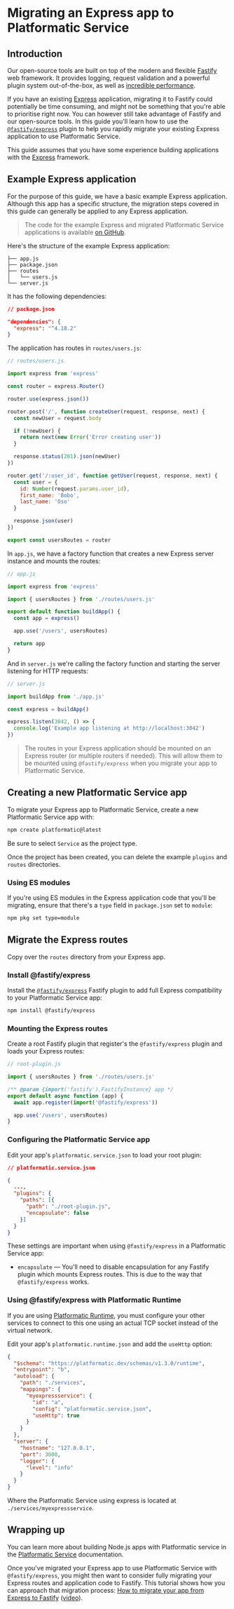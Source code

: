 # Migrating an Express app to Platformatic Service

## Introduction

Our open-source tools are built on top of the modern and flexible [Fastify](https://www.fastify.io/) web framework. It provides logging, request validation and a powerful plugin system out-of-the-box, as well as [incredible performance](https://www.fastify.io/benchmarks/).

If you have an existing [Express](http://expressjs.com/) application, migrating it to Fastify could potentially be time consuming, and might not be something that you're able to prioritise right now. You can however still take advantage of Fastify and our open-source tools. In this guide you'll learn how to use the [`@fastify/express`](https://www.npmjs.com/package/@fastify/express) plugin to help you rapidly migrate your existing Express application to use Platformatic Service.

This guide assumes that you have some experience building applications with the [Express](https://expressjs.com/) framework.

## Example Express application

For the purpose of this guide, we have a basic example Express application. Although this app has a specific structure, the migration steps covered in this guide can generally be applied to any Express application.

> The code for the example Express and migrated Platformatic Service applications is available [on GitHub](https://github.com/platformatic/examples/tree/main/applications/deploy-express-app-platformatic-cloud).

Here's the structure of the example Express application:

```
├── app.js
├── package.json
├── routes
│   └── users.js
└── server.js
```

It has the following dependencies:

```json
// package.json

"dependencies": {
  "express": "^4.18.2"
}
```

The application has routes in `routes/users.js`:

```javascript
// routes/users.js

import express from 'express'

const router = express.Router()

router.use(express.json())

router.post('/', function createUser(request, response, next) {
  const newUser = request.body

  if (!newUser) {
    return next(new Error('Error creating user'))
  }

  response.status(201).json(newUser)
})

router.get('/:user_id', function getUser(request, response, next) {
  const user = {
    id: Number(request.params.user_id),
    first_name: 'Bobo',
    last_name: 'Oso'
  }

  response.json(user)
})

export const usersRoutes = router
```

In `app.js`, we have a factory function that creates a new Express server instance and mounts the routes:

```javascript
// app.js

import express from 'express'

import { usersRoutes } from './routes/users.js'

export default function buildApp() {
  const app = express()

  app.use('/users', usersRoutes)

  return app
}
```

And in `server.js` we're calling the factory function and starting the server listening for HTTP requests:

```javascript
// server.js

import buildApp from './app.js'

const express = buildApp()

express.listen(3042, () => {
  console.log('Example app listening at http://localhost:3042')
})
```

> The routes in your Express application should be mounted on an Express router (or multiple routers if needed). This will allow them to be mounted using `@fastify/express` when you migrate your app to Platformatic Service.

## Creating a new Platformatic Service app

To migrate your Express app to Platformatic Service, create a new Platformatic Service app with:

```bash
npm create platformatic@latest
```

Be sure to select `Service` as the project type.

Once the project has been created, you can delete the example `plugins` and `routes` directories.

### Using ES modules

If you're using ES modules in the Express application code that you'll be migrating, ensure that there's a `type` field in `package.json` set to `module`:

```bash
npm pkg set type=module
```

## Migrate the Express routes

Copy over the `routes` directory from your Express app.

### Install @fastify/express

Install the [`@fastify/express`](https://www.npmjs.com/package/@fastify/express) Fastify plugin to add full Express compatibility to your Platformatic Service app:

```bash
npm install @fastify/express
```

### Mounting the Express routes

Create a root Fastify plugin that register's the `@fastify/express` plugin and loads your Express routes:

```javascript
// root-plugin.js

import { usersRoutes } from './routes/users.js'

/** @param {import('fastify').FastifyInstance} app */
export default async function (app) {
  await app.register(import('@fastify/express'))

  app.use('/users', usersRoutes)
}
```

### Configuring the Platformatic Service app

Edit your app's `platformatic.service.json` to load your root plugin:

```json
// platformatic.service.json

{
  ...,
  "plugins": {
    "paths": [{
      "path": "./root-plugin.js",
      "encapsulate": false
    }]
  }
}
```

These settings are important when using `@fastify/express` in a Platformatic Service app:

- `encapsulate` — You'll need to disable encapsulation for any Fastify plugin which mounts Express routes. This is due to the way that `@fastify/express` works.

### Using @fastify/express with Platformatic Runtime

If you are using [Platformatic Runtime](/reference/runtime/introduction.md), you must configure your other services to connect to this one using an actual TCP socket
instead of the virtual network.

Edit your app's `platformatic.runtime.json` and add the `useHttp` option:

```json
{
  "$schema": "https://platformatic.dev/schemas/v1.3.0/runtime",
  "entrypoint": "b",
  "autoload": {
    "path": "./services",
    "mappings": {
      "myexpressservice": {
        "id": "a",
        "config": "platformatic.service.json",
        "useHttp": true
      }
    }
  },
  "server": {
    "hostname": "127.0.0.1",
    "port": 3000,
    "logger": {
      "level": "info"
    }
  }
}
```

Where the Platformatic Service using express is located at `./services/myexpressservice`.

## Wrapping up

You can learn more about building Node.js apps with Platformatic service in the [Platformatic Service](https://docs.platformatic.dev/docs/reference/service/introduction) documentation.

Once you've migrated your Express app to use Platformatic Service with `@fastify/express`, you might then want to consider fully migrating your Express routes and application code to Fastify. This tutorial shows how you can approach that migration process: [How to migrate your app from Express to Fastify](https://simonplend.com/how-to-migrate-your-app-from-express-to-fastify/) ([video](https://simonplend.com/learning-fastify-how-to-migrate-your-app-from-express-to-fastify/)).
